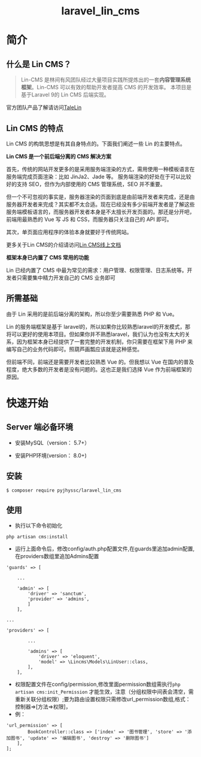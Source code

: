 <h1 align="center"> laravel_lin_cms </h1>

# 简介

## 什么是 Lin CMS？

> Lin-CMS 是林间有风团队经过大量项目实践所提炼出的一套**内容管理系统框架**。Lin-CMS 可以有效的帮助开发者提高 CMS 的开发效率。 本项目是基于Laravel 9的 Lin CMS 后端实现。

官方团队产品了解请访问[TaleLin](https://github.com/TaleLin)

## Lin CMS 的特点

Lin CMS 的构筑思想是有其自身特点的。下面我们阐述一些 Lin 的主要特点。

**Lin CMS 是一个前后端分离的 CMS 解决方案**

首先，传统的网站开发更多的是采用服务端渲染的方式，需用使用一种模板语言在服务端完成页面渲染：比如 JinJa2、Jade 等。 服务端渲染的好处在于可以比较好的支持 SEO，但作为内部使用的 CMS 管理系统，SEO 并不重要。

但一个不可忽视的事实是，服务器渲染的页面到底是由前端开发者来完成，还是由服务器开发者来完成？其实都不太合适。现在已经没有多少前端开发者是了解这些服务端模板语言的，而服务器开发者本身是不太擅长开发页面的。那还是分开吧，前端用最熟悉的 Vue
写 JS 和 CSS，而服务器只关注自己的 API 即可。

其次，单页面应用程序的体验本身就要好于传统网站。

更多关于Lin CMS的介绍请访问[Lin CMS线上文档](https://doc.cms.talelin.com/)

**框架本身已内置了 CMS 常用的功能**

Lin 已经内置了 CMS 中最为常见的需求：用户管理、权限管理、日志系统等。开发者只需要集中精力开发自己的 CMS 业务即可

## 所需基础

由于 Lin 采用的是前后端分离的架构，所以你至少需要熟悉 PHP 和 Vue。

Lin 的服务端框架是基于 laravel的，所以如果你比较熟悉laravel的开发模式，那将可以更好的使用本项目。但如果你并不熟悉laravel，我们认为也没有太大的关系，因为框架本身已经提供了一套完整的开发机制，你只需要在框架下用
PHP 来编写自己的业务代码即可。照葫芦画瓢应该就是这种感觉。

但前端不同，前端还是需要开发者比较熟悉 Vue 的。但我想以 Vue 在国内的普及程度，绝大多数的开发者是没有问题的。这也正是我们选择 Vue 作为前端框架的原因。

# 快速开始

## Server 端必备环境

* 安装MySQL（version： 5.7+）

* 安装PHP环境(version： 8.0+)

## 安装

```shell
$ composer require pyjhyssc/laravel_lin_cms 
```

## 使用

- 执行以下命令初始化

```shell
php artisan cms:install
```

- 运行上面命令后，修改config/auth.php配置文件,在guards里追加admin配置,在providers数组里追加Admins配置

```
'guards' => [

    ...
    
    'admin' => [
        'driver' => 'sanctum',
        'provider' => 'admins',
        ]
    ],

...

'providers' => [
        
        ...
        
        'admins' => [
            'driver' => 'eloquent',
            'model' => \Lincms\Models\LinUser::class,
        ],
    ],
```

- 权限配置文件在config/permission,修改里面permission数组需执行```php artisan cms:init_Permission```
  才能生效，注意（分组权限中间表会清空，需重新关联分组权限）;要为路由设置权限只需修改url_permission数组,格式：控制器=>[方法=>权限]，
- 例：

```
'url_permission' => [
        BookController::class => ['index' => '图书管理', 'store' => '添加图书', 'update' => '编辑图书', 'destroy' => '删除图书']
    ],
];
```